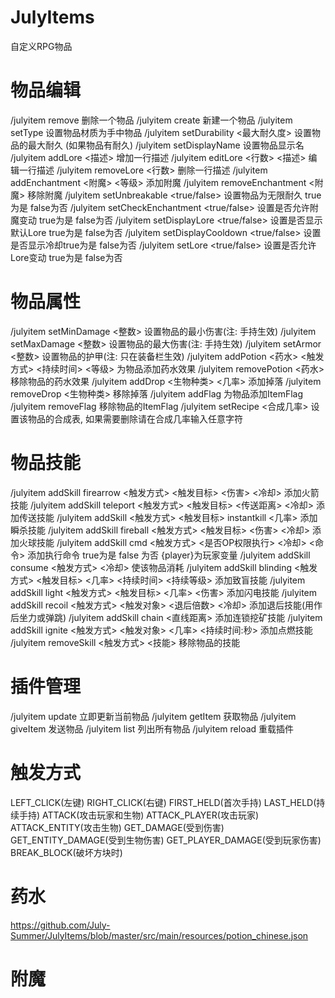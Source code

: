 # JulyItems
自定义RPG物品

# 物品编辑
/julyitem <itemID> remove   删除一个物品
/julyitem <itemID> create   新建一个物品
/julyitem <itemID> setType  设置物品材质为手中物品
/julyitem <itemID> setDurability <最大耐久度>  设置物品的最大耐久 (如果物品有耐久)
/julyitem <itemID> setDisplayName <display>  设置物品显示名
/julyitem <itemID> addLore <描述>  增加一行描述
/julyitem <itemID> editLore <行数> <描述>  编辑一行描述
/julyitem <itemID> removeLore <行数>  删除一行描述
/julyitem <itemID> addEnchantment <附魔> <等级>  添加附魔
/julyitem <itemID> removeEnchantment <附魔>  移除附魔
/julyitem <itemID> setUnbreakable <true/false>  设置物品为无限耐久 true为是 false为否
/julyitem <itemID> setCheckEnchantment <true/false>  设置是否允许附魔变动 true为是 false为否
/julyitem <itemID> setDisplayLore <true/false>  设置是否显示默认Lore true为是 false为否
/julyitem <itemID> setDisplayCooldown <true/false>  设置是否显示冷却true为是 false为否
/julyitem <itemID> setLore <true/false>  设置是否允许Lore变动 true为是 false为否
# 物品属性
/julyitem <itemID> setMinDamage <整数>  设置物品的最小伤害(注: 手持生效)
/julyitem <itemID> setMaxDamage <整数>  设置物品的最大伤害(注: 手持生效)
/julyitem <itemID> setArmor <整数>  设置物品的护甲(注: 只在装备栏生效)
/julyitem <itemID> addPotion <药水> <触发方式> <持续时间> <等级>  为物品添加药水效果
/julyitem <itemID> removePotion <药水>   移除物品的药水效果
/julyitem <itemID> addDrop <生物种类> <几率>  添加掉落
/julyitem <itemID> removeDrop <生物种类>  移除掉落
/julyitem <itemID> addFlag <ItemFlag>  为物品添加ItemFlag
/julyitem <itemID> removeFlag <ItemFlag>  移除物品的ItemFlag
/julyitem <itemID> setRecipe <合成几率>  设置该物品的合成表, 如果需要删除请在合成几率输入任意字符
  
# 物品技能

/julyitem <itemID> addSkill firearrow <触发方式> <触发目标> <伤害> <冷却>  添加火箭技能
/julyitem <itemID> addSkill teleport <触发方式> <触发目标> <传送距离> <冷却>  添加传送技能
/julyitem <itemID> addSkill <触发方式> <触发目标> instantkill <几率>  添加瞬杀技能
/julyitem <itemID> addSkill fireball <触发方式> <触发目标> <伤害> <冷却>  添加火球技能
/julyitem <itemID> addSkill cmd <触发方式> <是否OP权限执行> <冷却> <命令>  添加执行命令 true为是 false 为否 {player}为玩家变量
/julyitem <itemID> addSkill consume <触发方式> <冷却>  使该物品消耗
/julyitem <itemID> addSkill blinding <触发方式> <触发目标> <几率> <持续时间> <持续等级>  添加致盲技能
/julyitem <itemID> addSkill light <触发方式> <触发目标> <几率> <伤害>  添加闪电技能
/julyitem <itemID> addSkill recoil <触发方式> <触发对象> <退后倍数> <冷却>  添加退后技能(用作后坐力或弹跳)
/julyitem <itemID> addSkill chain <直线距离>  添加连锁挖矿技能
/julyitem <itemID> addSkill ignite <触发方式> <触发对象> <几率> <持续时间:秒>  添加点燃技能
/julyitem <itemID> removeSkill <触发方式> <技能>   移除物品的技能
  
# 插件管理
/julyitem <itemID> update   立即更新当前物品
/julyitem <itemID> getItem   获取物品
/julyitem <itemID> giveItem <Player>  发送物品
/julyitem list   列出所有物品
/julyitem reload   重载插件
  
# 触发方式

LEFT_CLICK(左键)
RIGHT_CLICK(右键)
FIRST_HELD(首次手持)
LAST_HELD(持续手持)
ATTACK(攻击玩家和生物)
ATTACK_PLAYER(攻击玩家)
ATTACK_ENTITY(攻击生物)
GET_DAMAGE(受到伤害)
GET_ENTITY_DAMAGE(受到生物伤害)
GET_PLAYER_DAMAGE(受到玩家伤害)
BREAK_BLOCK(破坏方块时)
    
 # 药水
 
 https://github.com/July-Summer/JulyItems/blob/master/src/main/resources/potion_chinese.json
 
 # 附魔
 
 
 
  
